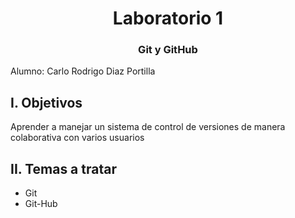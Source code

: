 <h1 align='center'>Laboratorio 1</h1>
<h3 align='center'>Git y GitHub</h3>
<p>Alumno: Carlo Rodrigo Diaz Portilla</p>
<h2>I. Objetivos</h2>
<p>Aprender a manejar un sistema de control de versiones de manera colaborativa con varios usuarios</p>
<h2>II. Temas a tratar</h2>
<ul>
	<li>Git</li>
	<li>Git-Hub</li>
</ul>
